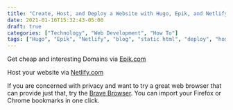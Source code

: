 ```yaml
---
title: "Create, Host, and Deploy a Website with Hugo, Epik, and Netlify"
date: 2021-01-16T15:32:43-05:00
draft: true
categories: ["Technology", "Web Development", "How To"]
tags: ["Hugo", "Epik", "Netlify", "blog", "static html", "deploy", "hosting", "cms", "how-to", "beginners", "self taught coder", "web design", "web development"]
---
```


Get cheap and interesting Domains via [Epik.com](https://www.epik.com/promos/)

Host your website via [Netlify.com](https://netlify.com)

If you are concerned with privacy and want to try a great web browser that can provide just that, try the [Brave Browser](https://brave.com). You can import your Firefox or Chrome bookmarks in one click.

